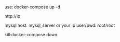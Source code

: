 use: docker-compose up -d

http://ip

mysql
host:   mysql_server    or  your ip
user/pwd:  root/root


kill:docker-compose down
